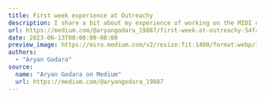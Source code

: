 ```yaml
---
title: First week experience at Outreachy
description: I share a bit about my experience of working on the MIDI over Ethernet project during my Outreachy internship.
url: https://medium.com/@aryangodara_19887/first-week-at-outreachy-54f4af71820f
date: 2023-06-13T00:00:00-00:00
preview_image: https://miro.medium.com/v2/resize:fit:1400/format:webp/1*fLJmaO2fsscyePbR3Kgfkw.jpeg
authors:
  - "Aryan Godara"
source:
  name: "Aryan Godara on Medium"
  url: https://medium.com/@aryangodara_19887
---
```

